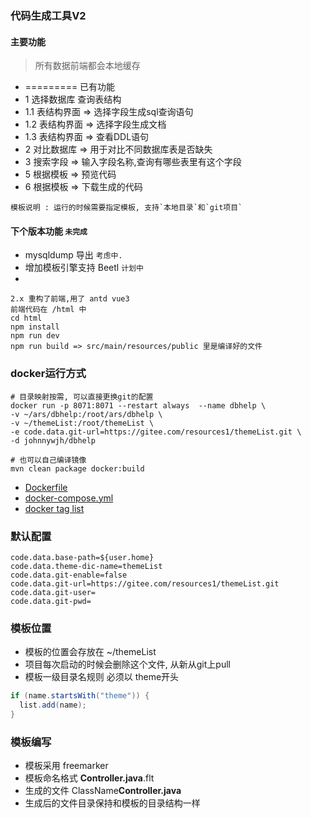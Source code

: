 ### 代码生成工具V2 
#### 主要功能
> 所有数据前端都会本地缓存
- ========= 已有功能
- 1 选择数据库 查询表结构
- 1.1 表结构界面 => 选择字段生成sql查询语句
- 1.2 表结构界面 => 选择字段生成文档
- 1.3 表结构界面 => 查看DDL语句
- 2 对比数据库 => 用于对比不同数据库表是否缺失
- 3 搜索字段 => 输入字段名称,查询有哪些表里有这个字段
- 5 根据模板 => 预览代码
- 6 根据模板 => 下载生成的代码
```
模板说明 : 运行的时候需要指定模板, 支持`本地目录`和`git项目`
```

#### 下个版本功能 `未完成`
- mysqldump 导出 `考虑中.`
- 增加模板引擎支持 Beetl `计划中`
- 
```
2.x 重构了前端,用了 antd vue3
前端代码在 /html 中
cd html
npm install
npm run dev
npm run build => src/main/resources/public 里是编译好的文件
```

### docker运行方式
```shell
# 目录映射按需, 可以直接更换git的配置
docker run -p 8071:8071 --restart always  --name dbhelp \
-v ~/ars/dbhelp:/root/ars/dbhelp \
-v ~/themeList:/root/themeList \
-e code.data.git-url=https://gitee.com/resources1/themeList.git \
-d johnnywjh/dbhelp

# 也可以自己编译镜像
mvn clean package docker:build
```
- [Dockerfile](./src/main/docker/Dockerfile)
- [docker-compose.yml](build/compose/docker-compose.yml)
- [docker tag list](https://hub.docker.com/repository/docker/johnnywjh/dbhelp)

### 默认配置
```text
code.data.base-path=${user.home}
code.data.theme-dic-name=themeList
code.data.git-enable=false
code.data.git-url=https://gitee.com/resources1/themeList.git
code.data.git-user=
code.data.git-pwd=
```

### 模板位置

- 模板的位置会存放在 ~/themeList
- 项目每次启动的时候会删除这个文件, 从新从git上pull
- 模板一级目录名规则  必须以 theme开头
```java
if (name.startsWith("theme")) {
  list.add(name);
}
```

### 模板编写

- 模板采用 freemarker
- 模板命名格式 **Controller.java**.flt
- 生成的文件   ClassName**Controller.java**
-  生成后的文件目录保持和模板的目录结构一样



